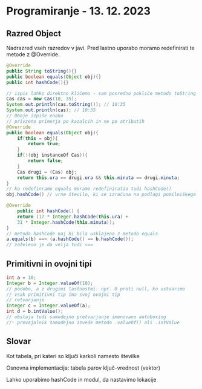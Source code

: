 # Programiranje - 13. 12. 2023

## Razred Object

Nadrazred vseh razredov v javi.
Pred lastno uporabo moramo redefinirati te metode z @Override.

```java
@Override
public String toString(){}
public boolean equals(Object obj){}
public int hashCode(){}

// izpis lahko direktno kličemo - sam posredno pokliče metodo toString
Cas cas = new Cas(10, 35);
System.out.println(cas.toString()); // 10:35
System.out.println(cas); // 10:35
// Oboje izpiše enako
// privzeto primerja po kazalcih in ne po atributih
@Override
public boolean equals(Object obj){
    if(this = obj){
        return true;
    }
    if(!(obj instanceOf Cas)){
        return false;
    }
    Cas drugi = (Cas) obj;
    return this.ura == drugi.ura && this.minuta == drugi.minuta;
}
// ko redefinramo equals moramo redefiniratio tudi hashCode()
obj.hashCode() // vrne število, ki se izračuna na podlagi pomilniškega naslova objekta

@Override
    public int hashCode() {
    return (17 * Integer.hashCode(this.ura) +
    31 * Integer.hashCode(this.minuta));
}
// metoda hashCode naj bi bila usklajena z metodo equals
a.equals(b) ==> (a.hashCode() == b.hashCode());
// zaželeno je da velja tudi <==
```

## Primitivni in ovojni tipi

```java
int a = 10;
Integer b = Integer.valueOf(10);
// podobo, a z drugimi lastnostmi: npr. 0 proti null, ko ustvarimo
// vsak primitivni tip ima svoj ovojni tip
// retvarjanje
Integer c = Integer.valueOf(a);
int d = b.intValue();
// obstaja tudi samodejno pretvarjanje imenovano autoboxing
//- prevajalnik samodejno izvede metodo .valueOf() ali .intValue

```

## Slovar

Kot tabela, pri kateri so ključi karkoli namesto številke

Osnovna implementacija: tabela parov ključ-vrednost (vektor)

Lahko uporabimo hashCode in modul, da nastavimo lokacije
